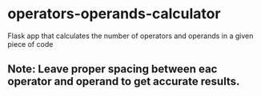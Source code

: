 # operators-operands-calculator
Flask app that calculates the number of operators and operands in a given piece of code

## Note: Leave proper spacing between eac operator and operand to get accurate results.
